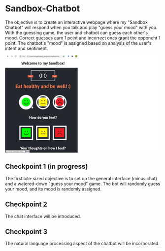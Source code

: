 # Sandbox-Chatbot
The objective is to create an interactive webpage where my "Sandbox Chatbot" will respond when you talk and play "guess your mood" with you. With the guessing game, the user and chatbot can guess each other's mood.  Correct guesses earn 1 point and incorrect ones grant the opponent 1 point.  The chatbot's "mood" is assigned based on analysis of the user's intent and sentiment.

![](Skeleton_0.png)

## Checkpoint 1 (in progress)
The first bite-sized objective is to set up the general interface (minus chat) and a watered-down "guess your mood" game. The bot will randomly guess your mood, and its mood is randomly assigned.

## Checkpoint 2
The chat interface will be introduced.

## Checkpoint 3
The natural language processing aspect of the chatbot will be incorporated.
